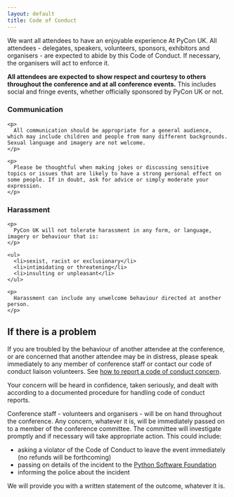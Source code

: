 ```yaml
---
layout: default
title: Code of Conduct
---
```


We want all attendees to have an enjoyable experience At PyCon UK. All attendees - delegates, speakers, volunteers, sponsors, exhibitors and organisers - are expected to abide by this Code of Conduct. If necessary, the organisers will act to enforce it.

**All attendees are expected to show respect and courtesy to others throughout the conference and at all conference events.**
This includes social and fringe events, whether officially sponsored by PyCon UK or not.

<div class="row">
  <div class="box box_left box_blue">
    <h3>Communication</h3>

    <p>
      All communication should be appropriate for a general audience, which may include children and people from many different backgrounds. Sexual language and imagery are not welcome.
    </p>

    <p>
      Please be thoughtful when making jokes or discussing sensitive topics or issues that are likely to have a strong personal effect on some people. If in doubt, ask for advice or simply moderate your expression.
    </p>
  </div>

  <div class="box box_right box_red">
    <h3>Harassment</h3>

    <p>
      PyCon UK will not tolerate harassment in any form, or language, imagery or behaviour that is:
    </p>

    <ul>
      <li>sexist, racist or exclusionary</li>
      <li>intimidating or threatening</li>
      <li>insulting or unpleasant</li>
    </ul>

    <p>
      Harassment can include any unwelcome behaviour directed at another person.
    </p>
  </div>
</div>

## If there is a problem

If you are troubled by the behaviour of another attendee at the conference, or are concerned that another attendee may be in distress, please speak immediately to any member of conference staff or contact our code of conduct liaison volunteers. See [how to report a code of conduct concern](/code-of-conduct/how-to-report/).

Your concern will be heard in confidence, taken seriously, and dealt with according to a documented procedure for handling code of conduct reports.

Conference staff - volunteers and organisers - will be on hand throughout the conference. Any concern, whatever it is, will be immediately passed on to a member of the conference committee. The committee will investigate promptly and if necessary will take appropriate action. This could include:

*   asking a violator of the Code of Conduct to leave the event immediately (no refunds will be forthcoming)
*   passing on details of the incident to the [Python Software Foundation](https://www.python.org/psf-landing/)
*   informing the police about the incident

We will provide you with a written statement of the outcome, whatever it is.
